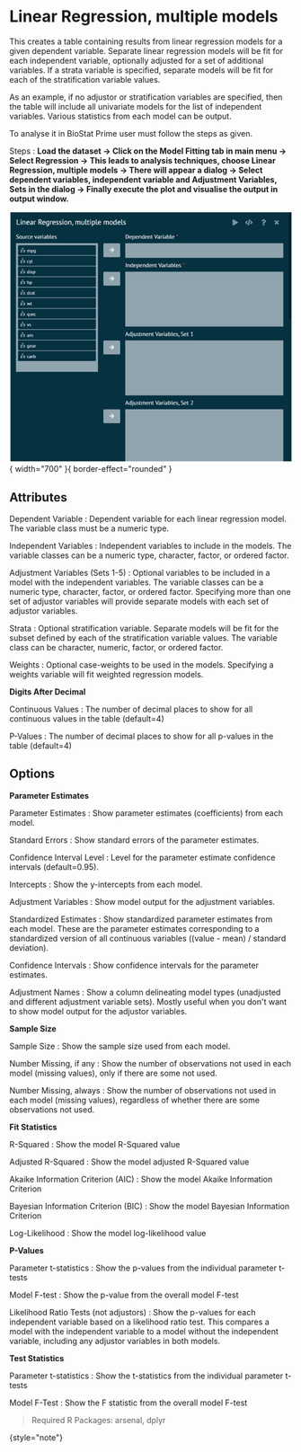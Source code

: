 # Linear Regression, multiple models

This creates a table containing results from linear regression models for a given dependent variable. Separate linear regression models will be fit for each independent variable, optionally adjusted for a set of additional variables. If a strata variable is specified, separate models will be fit for each of the stratification variable values. 

As an example, if no adjustor or stratification variables are specified, then the table will include all univariate models for the list of independent variables. Various statistics from each model can be output.

To analyse it in BioStat Prime user must follow the steps as given.

Steps
: __Load the dataset -> Click on the Model Fitting tab in main menu -> Select Regression -> This leads to analysis techniques, choose Linear Regression, multiple models -> There will appear a dialog -> Select dependent variables, independent variable and Adjustment Variables, Sets in the dialog -> Finally execute the plot and visualise the output in output window.__

![alt text](screenshots/image207.png){ width="700" }{ border-effect="rounded" }

## Attributes

Dependent Variable
: Dependent variable for each linear regression model. The variable class must be a numeric type.

Independent Variables
: Independent variables to include in the models. The variable classes can be a numeric type, character, factor, or ordered factor.

Adjustment Variables (Sets 1-5)
: Optional variables to be included in a model with the independent variables. The variable classes can be a numeric type, character, factor, or ordered factor. Specifying more than one set of adjustor variables will provide separate models with each set of adjustor variables.

Strata
: Optional stratification variable. Separate models will be fit for the subset defined by each of the stratification variable values. The variable class can be character, numeric, factor, or ordered factor.

Weights
: Optional case-weights to be used in the models. Specifying a weights variable will fit weighted regression models.

__Digits After Decimal__

Continuous Values
: The number of decimal places to show for all continuous values in the table (default=4)

P-Values
: The number of decimal places to show for all p-values in the table (default=4)

## Options

__Parameter Estimates__

Parameter Estimates
: Show parameter estimates (coefficients) from each model.

Standard Errors
: Show standard errors of the parameter estimates.

Confidence Interval Level
: Level for the parameter estimate confidence intervals (default=0.95).

Intercepts
: Show the y-intercepts from each model.

Adjustment Variables
: Show model output for the adjustment variables.

Standardized Estimates
: Show standardized parameter estimates from each model. These are the parameter estimates corresponding to a standardized version of all continuous variables ((value - mean) / standard deviation).

Confidence Intervals
: Show confidence intervals for the parameter estimates.

Adjustment Names
: Show a column delineating model types (unadjusted and different adjustment variable sets). Mostly useful when you don't want to show model output for the adjustor variables.

__Sample Size__

Sample Size
: Show the sample size used from each model.

Number Missing, if any
: Show the number of observations not used in each model (missing values), only if there are some not used.

Number Missing, always
: Show the number of observations not used in each model (missing values), regardless of whether there are some observations not used.

__Fit Statistics__

R-Squared
: Show the model R-Squared value

Adjusted R-Squared
: Show the model adjusted R-Squared value

Akaike Information Criterion (AIC)
: Show the model Akaike Information Criterion

Bayesian Information Criterion (BIC)
: Show the model Bayesian Information Criterion

Log-Likelihood
: Show the model log-likelihood value

__P-Values__

Parameter t-statistics
: Show the p-values from the individual parameter t-tests

Model F-test
: Show the p-value from the overall model F-test

Likelihood Ratio Tests (not adjustors)
: Show the p-values for each independent variable based on a likelihood ratio test. This compares a model with the independent variable to a model without the independent variable, including any adjustor variables in both models.

__Test Statistics__

Parameter t-statistics
: Show the t-statistics from the individual parameter t-tests

Model F-Test
: Show the F statistic from the overall model F-test

>Required R Packages: arsenal, dplyr
>
{style="note"}
